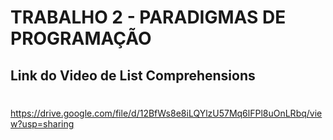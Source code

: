 
# TRABALHO 2 - PARADIGMAS DE PROGRAMAÇÃO 

## Link do Video de List Comprehensions<h1>

https://drive.google.com/file/d/12BfWs8e8iLQYlzU57Mq6lFPl8uOnLRbq/view?usp=sharing

